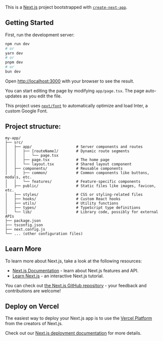 This is a [Next.js](https://nextjs.org/) project bootstrapped with [`create-next-app`](https://github.com/vercel/next.js/tree/canary/packages/create-next-app).

## Getting Started

First, run the development server:

```bash
npm run dev
# or
yarn dev
# or
pnpm dev
# or
bun dev
```

Open [http://localhost:3000](http://localhost:3000) with your browser to see the result.

You can start editing the page by modifying `app/page.tsx`. The page auto-updates as you edit the file.

This project uses [`next/font`](https://nextjs.org/docs/basic-features/font-optimization) to automatically optimize and load Inter, a custom Google Font.

## Project structure:
```agsl
my-app/
├── src/
│   ├── app/                    # Server components and routes
│   │   ├── [routeName]/        # Dynamic route segments
│   │   │   └── page.tsx
│   │   ├── page.tsx            # The home page
│   │   └── layout.tsx          # Shared layout component
│   ├── components/             # Reusable components
│   │   ├── common/             # Common components like buttons, modals, etc.
│   │   └── features/           # Feature-specific components
│   ├── public/                 # Static files like images, favicon, etc.
│   ├── styles/                 # CSS or styling-related files
│   ├── hooks/                  # Custom React hooks
│   ├── utils/                  # Utility functions
│   ├── types/                  # TypeScript type definitions
│   └── lib/                    # Library code, possibly for external APIs
├── package.json
├── tsconfig.json
├── next.config.js
└── ... (other configuration files)
```
## Learn More

To learn more about Next.js, take a look at the following resources:

- [Next.js Documentation](https://nextjs.org/docs) - learn about Next.js features and API.
- [Learn Next.js](https://nextjs.org/learn) - an interactive Next.js tutorial.

You can check out [the Next.js GitHub repository](https://github.com/vercel/next.js/) - your feedback and contributions are welcome!

## Deploy on Vercel

The easiest way to deploy your Next.js app is to use the [Vercel Platform](https://vercel.com/new?utm_medium=default-template&filter=next.js&utm_source=create-next-app&utm_campaign=create-next-app-readme) from the creators of Next.js.

Check out our [Next.js deployment documentation](https://nextjs.org/docs/deployment) for more details.
